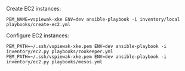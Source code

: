 Create EC2 instances:

    PEM_NAME=vspiewak-xke ENV=dev ansible-playbook -i inventory/local playbooks/create-ec2.yml


Configure EC2 instances:

    PEM_PATH=~/.ssh/vspiewak-xke.pem ENV=dev ansible-playbook -i inventory/ec2.py playbooks/zookeeper.yml
    PEM_PATH=~/.ssh/vspiewak-xke.pem ENV=dev ansible-playbook -i inventory/ec2.py playbooks/mesos.yml
